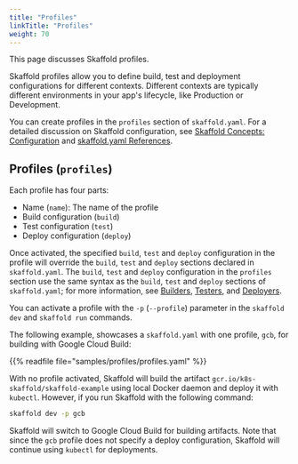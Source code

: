 ```yaml
---
title: "Profiles"
linkTitle: "Profiles"
weight: 70
---
```


This page discusses Skaffold profiles.

Skaffold profiles allow you to define build, test and deployment
configurations for different contexts. Different contexts are typically different
environments in your app's lifecycle, like Production or Development. 

You can create profiles in the `profiles` section of `skaffold.yaml`. For a
detailed discussion on Skaffold configuration,
see [Skaffold Concepts: Configuration](/docs/concepts/#configuration) and
[skaffold.yaml References](/docs/references/yaml).

## Profiles (`profiles`)

Each profile has four parts:

* Name (`name`): The name of the profile
* Build configuration (`build`)
* Test configuration (`test`)
* Deploy configuration (`deploy`)

Once activated, the specified `build`, `test` and `deploy` configuration
in the profile will override the `build`, `test` and `deploy` sections declared
in `skaffold.yaml`. The `build`, `test` and `deploy` configuration in the `profiles`
section use the same syntax as the `build`, `test` and `deploy` sections of
`skaffold.yaml`; for more information, see [Builders](/docs/how-tos/builders),
[Testers](/docs/how-tos/testers), and [Deployers](/docs/how-tos/deployers).

You can activate a profile with the `-p` (`--profile`) parameter in the
`skaffold dev` and `skaffold run` commands.

The following example, showcases a `skaffold.yaml` with one profile, `gcb`,
for building with Google Cloud Build:

{{% readfile file="samples/profiles/profiles.yaml" %}}

With no profile activated, Skaffold will build the artifact
`gcr.io/k8s-skaffold/skaffold-example` using local Docker daemon and deploy it
with `kubectl`. However, if you run Skaffold with the following command:

```bash
skaffold dev -p gcb
```

Skaffold will switch to Google Cloud Build for building artifacts. Note that
since the `gcb` profile does not specify a deploy configuration, Skaffold will
continue using `kubectl` for deployments.
